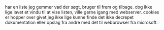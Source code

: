har en liste jeg gemmer vad der søgt, bruger til frem og tilbage. dog ikke lige lavet et vindu til at vise listen, ville gerne igang med webserver.
cookies er hopper over givet jeg ikke lige kunne finde det ikke decrepet dokumentation eller opslag fra andre med det til webbrowser fra microsoft.
